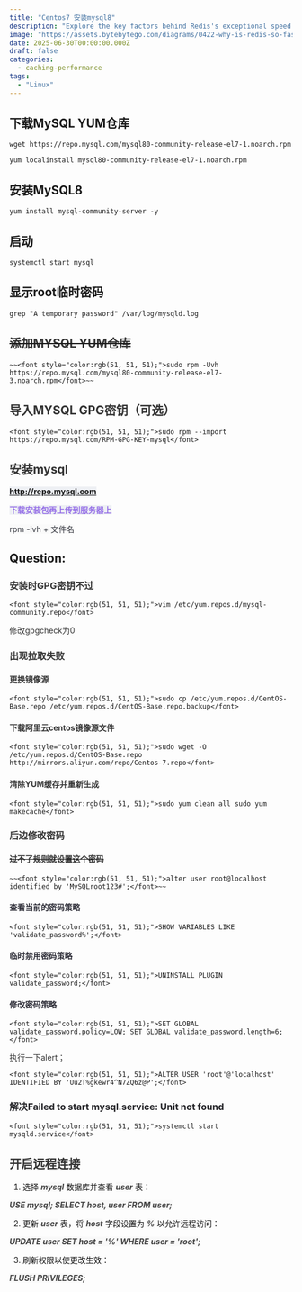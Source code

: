 ```yaml
---
title: "Centos7 安装mysql8"
description: "Explore the key factors behind Redis's exceptional speed."
image: "https://assets.bytebytego.com/diagrams/0422-why-is-redis-so-fast.png"
date: 2025-06-30T00:00:00.000Z
draft: false
categories:
  - caching-performance
tags:
  - "Linux"
---
```


## 下载MySQL YUM仓库
`wget https://repo.mysql.com/mysql80-community-release-el7-1.noarch.rpm`

`yum localinstall mysql80-community-release-el7-1.noarch.rpm`

## 安装MySQL8
`yum install mysql-community-server -y`

## 启动
`systemctl start mysql`

## 显示root临时密码
`grep "A temporary password" /var/log/mysqld.log`



## ~~<font style="color:rgb(51, 51, 51);">添加MYSQL YUM仓库</font>~~
`~~<font style="color:rgb(51, 51, 51);">sudo rpm -Uvh https://repo.mysql.com/mysql80-community-release-el7-3.noarch.rpm</font>~~`



## <font style="color:rgb(51, 51, 51);">导入MYSQL GPG密钥（可选）</font>
`<font style="color:rgb(51, 51, 51);">sudo rpm --import https://repo.mysql.com/RPM-GPG-KEY-mysql</font>`

## <font style="color:rgb(51, 51, 51);">安装mysql</font>
**<font style="color:rgb(149, 111, 231);background-color:rgb(238, 240, 244);"> http://repo.mysql.com</font>**

**<font style="color:rgb(149, 111, 231);background-color:rgb(238, 240, 244);">下载安装包再上传到服务器上</font>**

<font style="color:rgb(56, 58, 66);background-color:rgb(250, 250, 250);">rpm -ivh + 文件名</font>

## Question:
### <font style="color:rgb(51, 51, 51);">安装时GPG密钥不过</font>
<font style="color:rgb(51, 51, 51);"></font>`<font style="color:rgb(51, 51, 51);">vim /etc/yum.repos.d/mysql-community.repo</font>`

<font style="color:rgb(51, 51, 51);">修改gpgcheck为0</font>

### <font style="color:rgb(51, 51, 51);">出现拉取失败</font>
#### <font style="color:rgb(51, 51, 51);">更换镜像源</font>
`<font style="color:rgb(51, 51, 51);">sudo cp /etc/yum.repos.d/CentOS-Base.repo /etc/yum.repos.d/CentOS-Base.repo.backup</font>`

#### <font style="color:rgb(51, 51, 51);">下载阿里云centos镜像源文件</font>
`<font style="color:rgb(51, 51, 51);">sudo wget -O /etc/yum.repos.d/CentOS-Base.repo http://mirrors.aliyun.com/repo/Centos-7.repo</font>`

#### <font style="color:rgb(51, 51, 51);">清除YUM缓存并重新生成</font>
`<font style="color:rgb(51, 51, 51);">sudo yum clean all sudo yum makecache</font>`

### <font style="color:rgb(51, 51, 51);">后边修改密码</font>
#### ~~<font style="color:rgb(51, 51, 51);">过不了规则就设置这个密码</font>~~
`~~<font style="color:rgb(51, 51, 51);">alter user root@localhost identified by 'MySQLroot123#';</font>~~`

#### <font style="color:rgb(44, 44, 54);">查看当前的密码策略</font>
`<font style="color:rgb(51, 51, 51);">SHOW VARIABLES LIKE 'validate_password%';</font>`

#### <font style="color:rgb(44, 44, 54);">临时禁用密码策略</font>
`<font style="color:rgb(51, 51, 51);">UNINSTALL PLUGIN validate_password;</font>`

#### <font style="color:rgb(44, 44, 54);">修改密码策略</font>
`<font style="color:rgb(51, 51, 51);">SET GLOBAL validate_password.policy=LOW; SET GLOBAL validate_password.length=6;</font>`

<font style="color:rgb(51, 51, 51);">执行一下alert；</font>

`<font style="color:rgb(51, 51, 51);">ALTER USER 'root'@'localhost' IDENTIFIED BY 'Uu2T%gkewr4^N7ZQ6z@P';</font>`

<font style="color:rgb(51, 51, 51);"></font>

### <font style="color:rgb(34, 34, 38);">解决Failed to start mysql.service: Unit not found</font>
`<font style="color:rgb(51, 51, 51);">systemctl start mysqld.service</font>`

## <font style="color:rgb(51, 51, 51);">开启远程连接</font>
1. <font style="color:rgb(17, 17, 17);">选择</font><font style="color:rgb(17, 17, 17);"> </font>_**<font style="color:rgb(68, 68, 68);background-color:rgb(249, 249, 249);">mysql</font>**_<font style="color:rgb(17, 17, 17);"> </font><font style="color:rgb(17, 17, 17);">数据库并查看</font><font style="color:rgb(17, 17, 17);"> </font>_**<font style="color:rgb(68, 68, 68);background-color:rgb(249, 249, 249);">user</font>**_<font style="color:rgb(17, 17, 17);"> </font><font style="color:rgb(17, 17, 17);">表：</font><font style="color:rgb(17, 17, 17);"> </font>

_**<font style="color:rgb(68, 68, 68);background-color:rgb(249, 249, 249);">USE mysql; SELECT host, user FROM user;</font>**_

2. <font style="color:rgb(17, 17, 17);">更新</font><font style="color:rgb(17, 17, 17);"> </font>_**<font style="color:rgb(68, 68, 68);background-color:rgb(249, 249, 249);">user</font>**_<font style="color:rgb(17, 17, 17);"> </font><font style="color:rgb(17, 17, 17);">表，将</font><font style="color:rgb(17, 17, 17);"> </font>_**<font style="color:rgb(68, 68, 68);background-color:rgb(249, 249, 249);">host</font>**_<font style="color:rgb(17, 17, 17);"> </font><font style="color:rgb(17, 17, 17);">字段设置为</font><font style="color:rgb(17, 17, 17);"> </font>_**<font style="color:rgb(68, 68, 68);background-color:rgb(249, 249, 249);">%</font>**_<font style="color:rgb(17, 17, 17);"> </font><font style="color:rgb(17, 17, 17);">以允许远程访问：</font><font style="color:rgb(17, 17, 17);"> </font>

_**<font style="color:rgb(68, 68, 68);background-color:rgb(249, 249, 249);">UPDATE user SET host = '%' WHERE user = 'root';</font>**_

3. <font style="color:rgb(17, 17, 17);">刷新权限以使更改生效： </font>

_**<font style="color:rgb(68, 68, 68);background-color:rgb(249, 249, 249);">FLUSH PRIVILEGES;</font>**_



